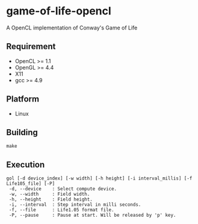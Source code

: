 # game-of-life-opencl
A OpenCL implementation of Conway's Game of Life

## Requirement
* OpenCL >= 1.1
* OpenGL >= 4.4
* X11
* gcc >= 4.9

## Platform
* Linux

## Building
```
make
```

## Execution

```
gol [-d device_index] [-w width] [-h height] [-i interval_millis] [-f Life105_file] [-P]
 -d, --device    : Select compute device.
 -w, --width     : Field width.
 -h, --height    : Field height.
 -i, --interval  : Step interval in milli seconds.
 -f, --file      : Life1.05 format file.
 -P, --pause     : Pause at start. Will be released by 'p' key.
```
